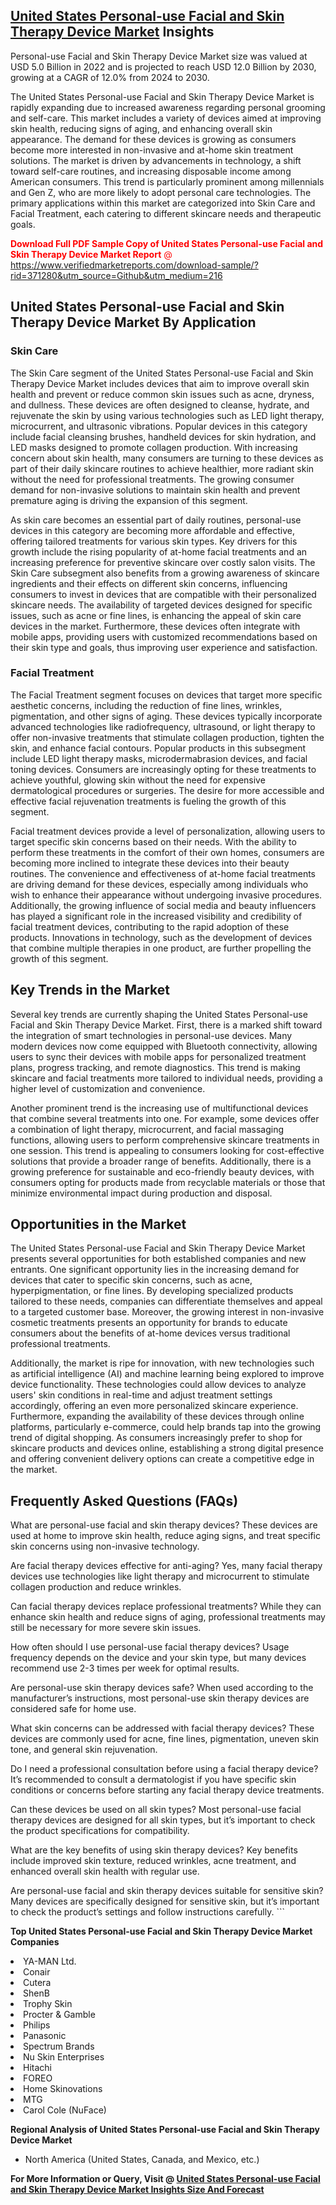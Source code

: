 <h2><a href="https://www.verifiedmarketreports.com/download-sample/?rid=371280&amp;utm_source=Github&amp;utm_medium=216" target="_blank">United States Personal-use Facial and Skin Therapy Device Market</a> Insights</h2><p>Personal-use Facial and Skin Therapy Device Market size was valued at USD 5.0 Billion in 2022 and is projected to reach USD 12.0 Billion by 2030, growing at a CAGR of 12.0% from 2024 to 2030.</p><p><p>The United States Personal-use Facial and Skin Therapy Device Market is rapidly expanding due to increased awareness regarding personal grooming and self-care. This market includes a variety of devices aimed at improving skin health, reducing signs of aging, and enhancing overall skin appearance. The demand for these devices is growing as consumers become more interested in non-invasive and at-home skin treatment solutions. The market is driven by advancements in technology, a shift toward self-care routines, and increasing disposable income among American consumers. This trend is particularly prominent among millennials and Gen Z, who are more likely to adopt personal care technologies. The primary applications within this market are categorized into Skin Care and Facial Treatment, each catering to different skincare needs and therapeutic goals. <p><span class=""><span style="color: #ff0000;"><strong>Download Full PDF Sample Copy of United States Personal-use Facial and Skin Therapy Device Market Report</strong> @ </span><a href="https://www.verifiedmarketreports.com/download-sample/?rid=371280&amp;utm_source=Github&amp;utm_medium=216" target="_blank">https://www.verifiedmarketreports.com/download-sample/?rid=371280&amp;utm_source=Github&amp;utm_medium=216</a></span></p></p><h2>United States Personal-use Facial and Skin Therapy Device Market By Application</h2><h3>Skin Care</h3><p>The Skin Care segment of the United States Personal-use Facial and Skin Therapy Device Market includes devices that aim to improve overall skin health and prevent or reduce common skin issues such as acne, dryness, and dullness. These devices are often designed to cleanse, hydrate, and rejuvenate the skin by using various technologies such as LED light therapy, microcurrent, and ultrasonic vibrations. Popular devices in this category include facial cleansing brushes, handheld devices for skin hydration, and LED masks designed to promote collagen production. With increasing concern about skin health, many consumers are turning to these devices as part of their daily skincare routines to achieve healthier, more radiant skin without the need for professional treatments. The growing consumer demand for non-invasive solutions to maintain skin health and prevent premature aging is driving the expansion of this segment. <p>As skin care becomes an essential part of daily routines, personal-use devices in this category are becoming more affordable and effective, offering tailored treatments for various skin types. Key drivers for this growth include the rising popularity of at-home facial treatments and an increasing preference for preventive skincare over costly salon visits. The Skin Care subsegment also benefits from a growing awareness of skincare ingredients and their effects on different skin concerns, influencing consumers to invest in devices that are compatible with their personalized skincare needs. The availability of targeted devices designed for specific issues, such as acne or fine lines, is enhancing the appeal of skin care devices in the market. Furthermore, these devices often integrate with mobile apps, providing users with customized recommendations based on their skin type and goals, thus improving user experience and satisfaction. <h3>Facial Treatment</h3><p>The Facial Treatment segment focuses on devices that target more specific aesthetic concerns, including the reduction of fine lines, wrinkles, pigmentation, and other signs of aging. These devices typically incorporate advanced technologies like radiofrequency, ultrasound, or light therapy to offer non-invasive treatments that stimulate collagen production, tighten the skin, and enhance facial contours. Popular products in this subsegment include LED light therapy masks, microdermabrasion devices, and facial toning devices. Consumers are increasingly opting for these treatments to achieve youthful, glowing skin without the need for expensive dermatological procedures or surgeries. The desire for more accessible and effective facial rejuvenation treatments is fueling the growth of this segment. <p>Facial treatment devices provide a level of personalization, allowing users to target specific skin concerns based on their needs. With the ability to perform these treatments in the comfort of their own homes, consumers are becoming more inclined to integrate these devices into their beauty routines. The convenience and effectiveness of at-home facial treatments are driving demand for these devices, especially among individuals who wish to enhance their appearance without undergoing invasive procedures. Additionally, the growing influence of social media and beauty influencers has played a significant role in the increased visibility and credibility of facial treatment devices, contributing to the rapid adoption of these products. Innovations in technology, such as the development of devices that combine multiple therapies in one product, are further propelling the growth of this segment. <h2>Key Trends in the Market</h2><p>Several key trends are currently shaping the United States Personal-use Facial and Skin Therapy Device Market. First, there is a marked shift toward the integration of smart technologies in personal-use devices. Many modern devices now come equipped with Bluetooth connectivity, allowing users to sync their devices with mobile apps for personalized treatment plans, progress tracking, and remote diagnostics. This trend is making skincare and facial treatments more tailored to individual needs, providing a higher level of customization and convenience. <p>Another prominent trend is the increasing use of multifunctional devices that combine several treatments into one. For example, some devices offer a combination of light therapy, microcurrent, and facial massaging functions, allowing users to perform comprehensive skincare treatments in one session. This trend is appealing to consumers looking for cost-effective solutions that provide a broader range of benefits. Additionally, there is a growing preference for sustainable and eco-friendly beauty devices, with consumers opting for products made from recyclable materials or those that minimize environmental impact during production and disposal. <h2>Opportunities in the Market</h2><p>The United States Personal-use Facial and Skin Therapy Device Market presents several opportunities for both established companies and new entrants. One significant opportunity lies in the increasing demand for devices that cater to specific skin concerns, such as acne, hyperpigmentation, or fine lines. By developing specialized products tailored to these needs, companies can differentiate themselves and appeal to a targeted customer base. Moreover, the growing interest in non-invasive cosmetic treatments presents an opportunity for brands to educate consumers about the benefits of at-home devices versus traditional professional treatments. <p>Additionally, the market is ripe for innovation, with new technologies such as artificial intelligence (AI) and machine learning being explored to improve device functionality. These technologies could allow devices to analyze users' skin conditions in real-time and adjust treatment settings accordingly, offering an even more personalized skincare experience. Furthermore, expanding the availability of these devices through online platforms, particularly e-commerce, could help brands tap into the growing trend of digital shopping. As consumers increasingly prefer to shop for skincare products and devices online, establishing a strong digital presence and offering convenient delivery options can create a competitive edge in the market. <h2>Frequently Asked Questions (FAQs)</h2><p>What are personal-use facial and skin therapy devices? These devices are used at home to improve skin health, reduce aging signs, and treat specific skin concerns using non-invasive technology. <p>Are facial therapy devices effective for anti-aging? Yes, many facial therapy devices use technologies like light therapy and microcurrent to stimulate collagen production and reduce wrinkles. <p>Can facial therapy devices replace professional treatments? While they can enhance skin health and reduce signs of aging, professional treatments may still be necessary for more severe skin issues. <p>How often should I use personal-use facial therapy devices? Usage frequency depends on the device and your skin type, but many devices recommend use 2-3 times per week for optimal results. <p>Are personal-use skin therapy devices safe? When used according to the manufacturer’s instructions, most personal-use skin therapy devices are considered safe for home use. <p>What skin concerns can be addressed with facial therapy devices? These devices are commonly used for acne, fine lines, pigmentation, uneven skin tone, and general skin rejuvenation. <p>Do I need a professional consultation before using a facial therapy device? It’s recommended to consult a dermatologist if you have specific skin conditions or concerns before starting any facial therapy device treatments. <p>Can these devices be used on all skin types? Most personal-use facial therapy devices are designed for all skin types, but it’s important to check the product specifications for compatibility. <p>What are the key benefits of using skin therapy devices? Key benefits include improved skin texture, reduced wrinkles, acne treatment, and enhanced overall skin health with regular use. <p>Are personal-use facial and skin therapy devices suitable for sensitive skin? Many devices are specifically designed for sensitive skin, but it’s important to check the product’s settings and follow instructions carefully. ```</p><p><strong>Top United States Personal-use Facial and Skin Therapy Device Market Companies</strong></p><div data-test-id=""><p><li>YA-MAN Ltd.</li><li> Conair</li><li> Cutera</li><li> ShenB</li><li> Trophy Skin</li><li> Procter & Gamble</li><li> Philips</li><li> Panasonic</li><li> Spectrum Brands</li><li> Nu Skin Enterprises</li><li> Hitachi</li><li> FOREO</li><li> Home Skinovations</li><li> MTG</li><li> Carol Cole (NuFace)</li></p><div><strong>Regional Analysis of&nbsp;United States Personal-use Facial and Skin Therapy Device Market</strong></div><ul><li dir="ltr"><p dir="ltr">North America&nbsp;(United States, Canada, and Mexico, etc.)</p></li></ul><p><strong>For More Information or Query, Visit @&nbsp;</strong><strong><a href="https://www.verifiedmarketreports.com/product/personal-use-facial-and-skin-therapy-device-market/?utm_source=Github&amp;utm_medium=216" target="_blank">United States Personal-use Facial and Skin Therapy Device Market Insights Size And Forecast</a></strong></p></div>
